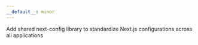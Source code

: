 ```yaml
---
__default__: minor
---
```


Add shared next-config library to standardize Next.js configurations across all applications
